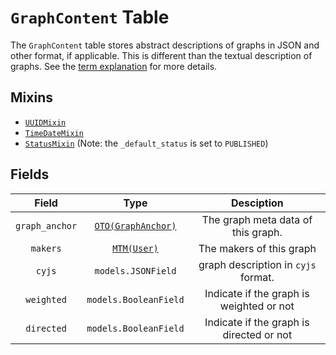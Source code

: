 # `GraphContent` Table

The `GraphContent` table stores abstract descriptions of graphs in JSON and other format, if applicable. This is
different than the textual description of graphs. See
the [term explanation](/RFCs/backend/database/tutorial_related_tables/introduction.md#Graph) for more details.

## Mixins

* [`UUIDMixin`](/RFCs/backend/database/mixins.md#UUIDMixin)
* [`TimeDateMixin`](/RFCs/backend/database/mixins.md#TimeDateMixin)
* [`StatusMixin`](/RFCs/backend/database/mixins.md#StatusMixin) (Note: the `_default_status` is set to `PUBLISHED`)

## Fields

|     Field      |                             Type                             |                Desciption                |
| :------------: | :----------------------------------------------------------: | :--------------------------------------: |
| `graph_anchor` | [`OTO(GraphAnchor)`](/RFCs/backend/database/tutorial_related_tables/graph/graph_anchor_table.md) |    The graph meta data of this graph.    |
|    `makers`    | [`MTM(User)`](/RFCs/backend/database/user_system/user_table.md) |         The makers of this graph         |
|     `cyjs`     |                      `models.JSONField`                      |   graph description in `cyjs` format.    |
|   `weighted`   |                    `models.BooleanField`                     | Indicate if the graph is weighted or not |
|   `directed`   |                    `models.BooleanField`                     | Indicate if the graph is directed or not |